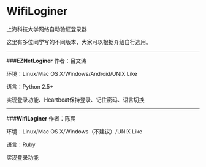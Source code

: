 # **WifiLoginer**
上海科技大学网络自动验证登录器

这里有多位同学写的不同版本，大家可以根据介绍自行选用。




----------


###**EZNetLoginer**
作者：吕文涛

环境：Linux/Mac OS X/Windows/Android/UNIX Like

语言：Python 2.5+

实现登录功能、Heartbeat保持登录、记住密码、语言切换


----------


###**WifiLoginer**
作者：陈宸

环境：Linux/Mac OS X/Windows（不建议）/UNIX Like

语言：Ruby

实现登录功能

